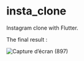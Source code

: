 # insta_clone

Instagram clone with Flutter.

The final result :

![Capture d’écran (897)](https://user-images.githubusercontent.com/78277643/156926860-01dcdcdc-0ae3-449f-b131-d669ec0e9d1e.png)
